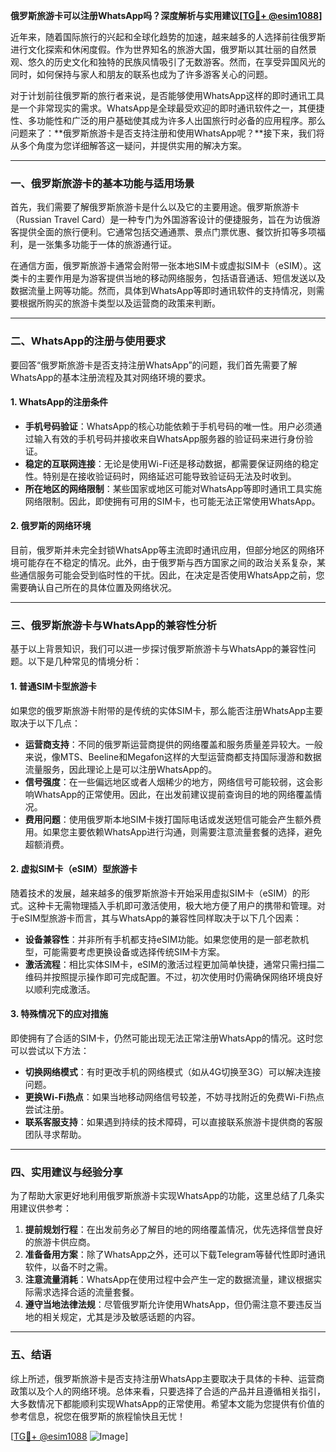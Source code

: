 **俄罗斯旅游卡可以注册WhatsApp吗？深度解析与实用建议[[TG💪+ @esim1088](https://t.me/s/esim1088)]**

近年来，随着国际旅行的兴起和全球化趋势的加速，越来越多的人选择前往俄罗斯进行文化探索和休闲度假。作为世界知名的旅游大国，俄罗斯以其壮丽的自然景观、悠久的历史文化和独特的民族风情吸引了无数游客。然而，在享受异国风光的同时，如何保持与家人和朋友的联系也成为了许多游客关心的问题。

对于计划前往俄罗斯的旅行者来说，是否能够使用WhatsApp这样的即时通讯工具是一个非常现实的需求。WhatsApp是全球最受欢迎的即时通讯软件之一，其便捷性、多功能性和广泛的用户基础使其成为许多人出国旅行时必备的应用程序。那么问题来了：**俄罗斯旅游卡是否支持注册和使用WhatsApp呢？**接下来，我们将从多个角度为您详细解答这一疑问，并提供实用的解决方案。

---

### 一、俄罗斯旅游卡的基本功能与适用场景

首先，我们需要了解俄罗斯旅游卡是什么以及它的主要用途。俄罗斯旅游卡（Russian Travel Card）是一种专门为外国游客设计的便捷服务，旨在为访俄游客提供全面的旅行便利。它通常包括交通通票、景点门票优惠、餐饮折扣等多项福利，是一张集多功能于一体的旅游通行证。

在通信方面，俄罗斯旅游卡通常会附带一张本地SIM卡或虚拟SIM卡（eSIM）。这类卡的主要作用是为游客提供当地的移动网络服务，包括语音通话、短信发送以及数据流量上网等功能。然而，具体到WhatsApp等即时通讯软件的支持情况，则需要根据所购买的旅游卡类型以及运营商的政策来判断。

---

### 二、WhatsApp的注册与使用要求

要回答“俄罗斯旅游卡是否支持注册WhatsApp”的问题，我们首先需要了解WhatsApp的基本注册流程及其对网络环境的要求。

#### 1. **WhatsApp的注册条件**
   - **手机号码验证**：WhatsApp的核心功能依赖于手机号码的唯一性。用户必须通过输入有效的手机号码并接收来自WhatsApp服务器的验证码来进行身份验证。
   - **稳定的互联网连接**：无论是使用Wi-Fi还是移动数据，都需要保证网络的稳定性。特别是在接收验证码时，网络延迟可能导致验证码无法及时收到。
   - **所在地区的网络限制**：某些国家或地区可能对WhatsApp等即时通讯工具实施网络限制。因此，即使拥有可用的SIM卡，也可能无法正常使用WhatsApp。

#### 2. **俄罗斯的网络环境**
   目前，俄罗斯并未完全封锁WhatsApp等主流即时通讯应用，但部分地区的网络环境可能存在不稳定的情况。此外，由于俄罗斯与西方国家之间的政治关系复杂，某些通信服务可能会受到临时性的干扰。因此，在决定是否使用WhatsApp之前，您需要确认自己所在的具体位置及网络状况。

---

### 三、俄罗斯旅游卡与WhatsApp的兼容性分析

基于以上背景知识，我们可以进一步探讨俄罗斯旅游卡与WhatsApp的兼容性问题。以下是几种常见的情境分析：

#### 1. **普通SIM卡型旅游卡**
   如果您的俄罗斯旅游卡附带的是传统的实体SIM卡，那么能否注册WhatsApp主要取决于以下几点：
   - **运营商支持**：不同的俄罗斯运营商提供的网络覆盖和服务质量差异较大。一般来说，像MTS、Beeline和Megafon这样的大型运营商都支持国际漫游和数据流量服务，因此理论上是可以注册WhatsApp的。
   - **信号强度**：在一些偏远地区或者人烟稀少的地方，网络信号可能较弱，这会影响WhatsApp的正常使用。因此，在出发前建议提前查询目的地的网络覆盖情况。
   - **费用问题**：使用俄罗斯本地SIM卡拨打国际电话或发送短信可能会产生额外费用。如果您主要依赖WhatsApp进行沟通，则需要注意流量套餐的选择，避免超额消费。

#### 2. **虚拟SIM卡（eSIM）型旅游卡**
   随着技术的发展，越来越多的俄罗斯旅游卡开始采用虚拟SIM卡（eSIM）的形式。这种卡无需物理插入手机即可激活使用，极大地方便了用户的携带和管理。对于eSIM型旅游卡而言，其与WhatsApp的兼容性同样取决于以下几个因素：
   - **设备兼容性**：并非所有手机都支持eSIM功能。如果您使用的是一部老款机型，可能需要考虑更换设备或选择传统SIM卡方案。
   - **激活流程**：相比实体SIM卡，eSIM的激活过程更加简单快捷，通常只需扫描二维码并按照提示操作即可完成配置。不过，初次使用时仍需确保网络环境良好以顺利完成激活。

#### 3. **特殊情况下的应对措施**
   即使拥有了合适的SIM卡，仍然可能出现无法正常注册WhatsApp的情况。这时您可以尝试以下方法：
   - **切换网络模式**：有时更改手机的网络模式（如从4G切换至3G）可以解决连接问题。
   - **更换Wi-Fi热点**：如果当地移动网络信号较差，不妨寻找附近的免费Wi-Fi热点尝试注册。
   - **联系客服支持**：如果遇到持续的技术障碍，可以直接联系旅游卡提供商的客服团队寻求帮助。

---

### 四、实用建议与经验分享

为了帮助大家更好地利用俄罗斯旅游卡实现WhatsApp的功能，这里总结了几条实用建议供参考：

1. **提前规划行程**：在出发前务必了解目的地的网络覆盖情况，优先选择信誉良好的旅游卡供应商。
2. **准备备用方案**：除了WhatsApp之外，还可以下载Telegram等替代性即时通讯软件，以备不时之需。
3. **注意流量消耗**：WhatsApp在使用过程中会产生一定的数据流量，建议根据实际需求选择合适的流量套餐。
4. **遵守当地法律法规**：尽管俄罗斯允许使用WhatsApp，但仍需注意不要违反当地的相关规定，尤其是涉及敏感话题的内容。

---

### 五、结语

综上所述，俄罗斯旅游卡是否支持注册WhatsApp主要取决于具体的卡种、运营商政策以及个人的网络环境。总体来看，只要选择了合适的产品并且遵循相关指引，大多数情况下都能顺利实现WhatsApp的正常使用。希望本文能为您提供有价值的参考信息，祝您在俄罗斯的旅程愉快且无忧！

[[TG💪+ @esim1088](https://t.me/s/esim1088) ![Image](https://i.postimg.cc/4NQfJmqS/Snipaste-2025-05-13-00-14-12.png)]